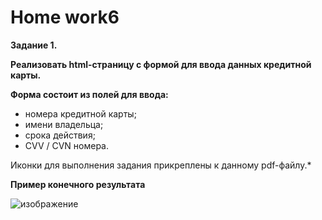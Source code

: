 # <b>Home work6</b>



<b>Задание 1.</b><br>

<p><b>Реализовать html-страницу с формой для ввода данных кредитной карты.</b></p>
<p><b>Форма состоит из полей для ввода:</b></p>
<ul>
<li>номера кредитной карты;</li>
<li>имени владельца;</li>
<li>срока действия;</li>
<li>CVV / CVN номера.</li>
</ul>
Иконки для выполнения задания прикреплены к данному pdf-файлу.*
<p><b>Пример конечного результата</b></p>

![изображение](https://user-images.githubusercontent.com/108996479/233956511-4c56607d-12a4-402c-8438-8b7e5730ae25.png)
